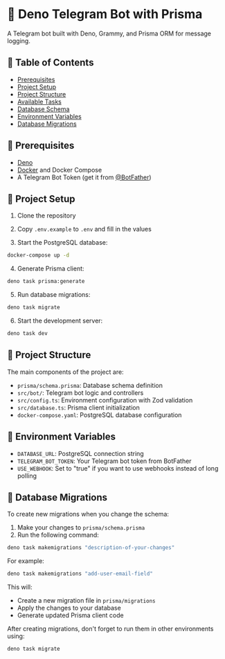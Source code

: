 # 🤖 Deno Telegram Bot with Prisma

A Telegram bot built with Deno, Grammy, and Prisma ORM for message logging.

## 📑 Table of Contents

- [Prerequisites](#-prerequisites)
- [Project Setup](#-project-setup)
- [Project Structure](#-project-structure)
- [Available Tasks](#-available-tasks)
- [Database Schema](#-database-schema)
- [Environment Variables](#-environment-variables)
- [Database Migrations](#-database-migrations)

## 🔧 Prerequisites

- [Deno](https://deno.land/)
- [Docker](https://www.docker.com/) and Docker Compose
- A Telegram Bot Token (get it from [@BotFather](https://t.me/botfather))

## 🚀 Project Setup

1. Clone the repository

2. Copy `.env.example` to `.env` and fill in the values

3. Start the PostgreSQL database:

```bash
docker-compose up -d
```

4. Generate Prisma client:

```bash
deno task prisma:generate
```

5. Run database migrations:

```bash
deno task migrate
```

6. Start the development server:

```bash
deno task dev
```

## 📁 Project Structure

The main components of the project are:

- `prisma/schema.prisma`: Database schema definition
- `src/bot/`: Telegram bot logic and controllers
- `src/config.ts`: Environment configuration with Zod validation
- `src/database.ts`: Prisma client initialization
- `docker-compose.yaml`: PostgreSQL database configuration

## 🔐 Environment Variables

- `DATABASE_URL`: PostgreSQL connection string
- `TELEGRAM_BOT_TOKEN`: Your Telegram bot token from BotFather
- `USE_WEBHOOK`: Set to "true" if you want to use webhooks instead of long polling

## 🔄 Database Migrations

To create new migrations when you change the schema:

1. Make your changes to `prisma/schema.prisma`
2. Run the following command:

```bash
deno task makemigrations "description-of-your-changes"
```

For example:

```bash
deno task makemigrations "add-user-email-field"
```

This will:

- Create a new migration file in `prisma/migrations`
- Apply the changes to your database
- Generate updated Prisma client code

After creating migrations, don't forget to run them in other environments using:

```bash
deno task migrate
```
